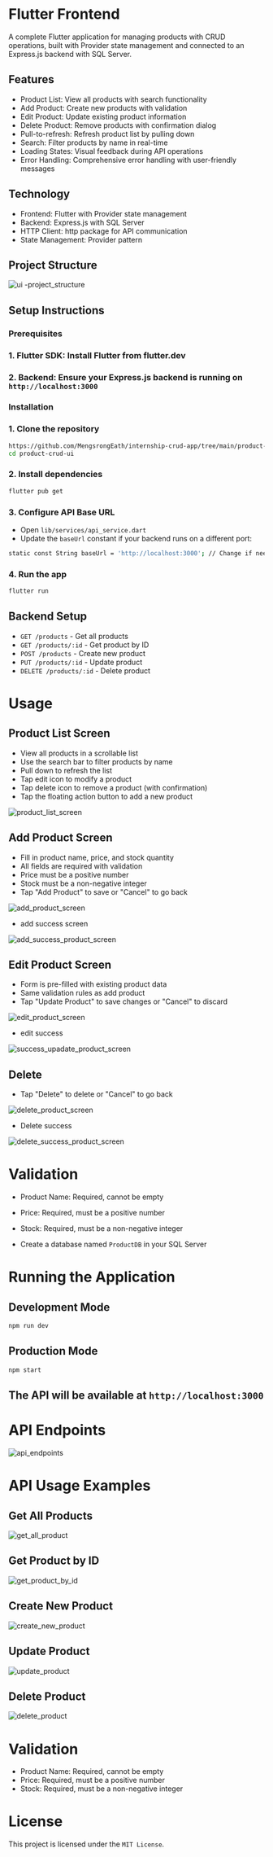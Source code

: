# Flutter Frontend

A complete Flutter application for managing products with CRUD operations, built with Provider state management and connected to an Express.js backend with SQL Server.

## Features

- Product List: View all products with search functionality
- Add Product: Create new products with validation
- Edit Product: Update existing product information
- Delete Product: Remove products with confirmation dialog
- Pull-to-refresh: Refresh product list by pulling down
- Search: Filter products by name in real-time
- Loading States: Visual feedback during API operations
- Error Handling: Comprehensive error handling with user-friendly messages

## Technology

- Frontend: Flutter with Provider state management
- Backend: Express.js with SQL Server
- HTTP Client: http package for API communication
- State Management: Provider pattern

## Project Structure

![ui -project_structure](https://github.com/user-attachments/assets/95c25e0e-50d3-4ea0-a692-dfdba5f91263)

## Setup Instructions 

### Prerequisites

### 1. Flutter SDK: Install Flutter from flutter.dev

### 2. Backend: Ensure your Express.js backend is running on `http://localhost:3000`

### Installation

### 1. Clone the repository

``` bash
https://github.com/MengsrongEath/internship-crud-app/tree/main/product-crud-ui
cd product-crud-ui
```

### 2. Install dependencies

``` bash
flutter pub get
```

### 3. Configure API Base URL

- Open `lib/services/api_service.dart`
- Update the `baseUrl` constant if your backend runs on a different port:

``` bash
static const String baseUrl = 'http://localhost:3000'; // Change if needed
```

### 4. Run the app

``` bash
flutter run
```

## Backend Setup

- `GET /products` - Get all products
- `GET /products/:id` - Get product by ID
- `POST /products` - Create new product
- `PUT /products/:id` - Update product
- `DELETE /products/:id` - Delete product

# Usage

## Product List Screen

- View all products in a scrollable list
- Use the search bar to filter products by name
- Pull down to refresh the list
- Tap edit icon to modify a product
- Tap delete icon to remove a product (with confirmation)
- Tap the floating action button to add a new product

![product_list_screen](https://github.com/user-attachments/assets/9474c40e-99b1-4cd0-b44c-cb096b4eb676)

## Add Product Screen

- Fill in product name, price, and stock quantity
- All fields are required with validation
- Price must be a positive number
- Stock must be a non-negative integer
- Tap "Add Product" to save or "Cancel" to go back

![add_product_screen](https://github.com/user-attachments/assets/72f8ca68-499f-4b90-908f-4a944c465a20)

- add success screen

![add_success_product_screen](https://github.com/user-attachments/assets/41cedd3b-4f44-474a-833c-2f5839928d83)

## Edit Product Screen

- Form is pre-filled with existing product data
- Same validation rules as add product
- Tap "Update Product" to save changes or "Cancel" to discard

![edit_product_screen](https://github.com/user-attachments/assets/048dcdf2-66f8-4a1c-8c0e-3b4dce1734f0)

- edit success

![success_upadate_product_screen](https://github.com/user-attachments/assets/1f278490-1993-4387-b0a8-0755a27fe43e)

## Delete

- Tap "Delete" to delete or "Cancel" to go back

![delete_product_screen](https://github.com/user-attachments/assets/a172d01a-9276-4c9f-bbbd-4ed25fcead21)

- Delete success

![delete_success_product_screen](https://github.com/user-attachments/assets/184bad4f-0f75-497b-97cd-da2ac2b4bfc1)


# Validation 

- Product Name: Required, cannot be empty
- Price: Required, must be a positive number
- Stock: Required, must be a non-negative integer



- Create a database named `ProductDB` in your SQL Server

# Running the Application

## Development Mode

``` bash
npm run dev
```

## Production Mode

``` bash
npm start
```

## The API will be available at `http://localhost:3000`

# API Endpoints

![api_endpoints](https://github.com/user-attachments/assets/a6c68e08-6e65-407b-85fc-a2b067b0d9fd)

# API Usage Examples

## Get All Products

![get_all_product](https://github.com/user-attachments/assets/517c38ef-e8f6-49e7-a627-8854d5e7d1ca)

## Get Product by ID

![get_product_by_id](https://github.com/user-attachments/assets/a7a1526f-bfd3-46ad-ab1d-1085ac977e8b)

## Create New Product

![create_new_product](https://github.com/user-attachments/assets/b48641f8-ab35-445d-85bb-74ca394766fb)

## Update Product

![update_product](https://github.com/user-attachments/assets/119801dd-2cad-4cd8-8b52-2b36ddd23446)

## Delete Product

![delete_product](https://github.com/user-attachments/assets/fd0098a1-62a5-4150-8abd-ad92e8476b88)

# Validation

- Product Name: Required, cannot be empty
- Price: Required, must be a positive number
- Stock: Required, must be a non-negative integer

# License

This project is licensed under the `MIT License`.





